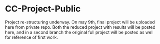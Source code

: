 # CC-Project-Public

Project re-structuring underway. On may 9th, final project will be uploaded here from private repo. Both the reduced project with results will be posted here, and in a second branch the original full project will be posted as well for reference of first work.
